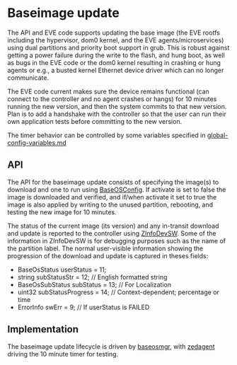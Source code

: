 # Baseimage update

The API and EVE code supports updating the base image (the EVE rootfs including the hypervisor, dom0 kernel, and the EVE agents/microservices) using dual partitions and priority boot support in grub. This is robust against getting a power failure during the write to the flash, and hung boot, as well as bugs in the EVE code or the dom0 kernel resulting in crashing or hung agents or e.g., a busted kernel Ethernet device driver which can no longer communicate.

The EVE code current makes sure the device remains functional (can connect to the controller and no agent crashes or hangs) for 10 minutes running the new version, and then the system commits to that new version. Plan is to add a handshake with the controller so that the user can run their own application tests before committing to the new version.

The timer behavior can be controlled by some variables specified in [global-config-variables.md](../pkg/pillar/docs/global-config-variables.md)

## API

The API for the baseimage update consists of specifying the image(s) to download and one to run using [BaseOSConfig](../api/proto/config/baseosconfig.proto). If activate is set to false the image is downloaded and verified, and if/when activate it set to true the image is also applied by writing to the unused partition, rebooting, and testing the new image for 10 minutes.

The status of the current image (its version) and any in-transit download and update is reported to the controller using [ZInfoDevSW](../api/proto/info/info.proto). Some of the information in ZInfoDevSW is for debugging purposes such as the name of the partition label. The normal user-visible information showing the progression of the download and update is captured in theses fields:
* BaseOsStatus userStatus = 11;
* string subStatusStr = 12;     // English formatted string
* BaseOsSubStatus subStatus = 13; // For Localization
* uint32 subStatusProgress = 14; // Context-dependent; percentage or time
* ErrorInfo swErr = 9; // If userStatus is FAILED

## Implementation

The baseimage update lifecycle is driven by [baseosmgr](../pkg/pillar/cmd/baseosmgr), with [zedagent](../pkg/pillar/cmd/zedagent) driving the 10 minute timer for testing.